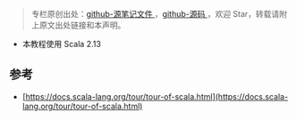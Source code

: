 > 专栏原创出处：[github-源笔记文件 ](https://github.com/GourdErwa/review-notes/tree/master/language/scala-basis) ，[github-源码 ](https://github.com/GourdErwa/scala-advanced/tree/master/scala-base/src/main/scala/com/gourd/scala/base/)，欢迎 Star，转载请附上原文出处链接和本声明。

- 本教程使用 Scala 2.13


## 参考
- [https://docs.scala-lang.org/tour/tour-of-scala.html](https://docs.scala-lang.org/tour/tour-of-scala.html)
